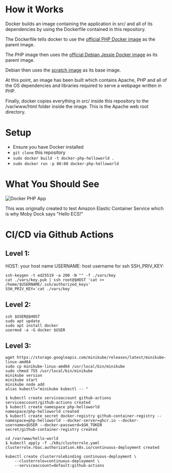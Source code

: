 # How it Works

Docker builds an image containing the application in src/ and all of its dependencies by using the Dockerfile contained in this repository.

The Dockerfile tells docker to use the [official PHP Docker image](https://hub.docker.com/_/php/) as the parent image.

The PHP image then uses the [official Debian Jessie Docker image](https://hub.docker.com/_/debian/) as its parent image.

Debian then uses the [scratch image](https://hub.docker.com/_/scratch/) as its base image.

At this point, an image has been built which contains Apache, PHP and all of the OS dependencies and libraries required to serve a webpage written in PHP.

Finally, docker copies everything in src/ inside this repository to the /var/www/html folder inside the image. This is the Apache web root directory.

# Setup

 - Ensure you have Docker installed
 - `git clone` this repository
 - `sudo docker build -t docker-php-helloworld .` 
 - `sudo docker run -p 80:80 docker-php-helloworld`

# What You Should See

![Docker PHP App](https://image.ibb.co/cTxSf7/whale.png "Hello World")

This was originally created to test Amazon Elastic Container Service which is why Moby Dock says "Hello ECS!"

# CI/CD via Github Actions

## Level 1:
HOST: your host name
USERNAME: host username for ssh
SSH_PRIV_KEY:
```shell
ssh-keygen -t ed25519 -a 200 -N "" -f ./vars/key
cat ./vars/key.pub | ssh root@$HOST 'cat >> /home/$USERNAME/.ssh/authorized_keys'
SSH_PRIV_KEY=`cat ./vars/key`
```

## Level 2:
```shell
ssh $USER@$HOST
sudo apt update
sudo apt install docker
usermod -a -G docker $USER

```

## Level 3:
```shell
wget https://storage.googleapis.com/minikube/releases/latest/minikube-linux-amd64
sudo cp minikube-linux-amd64 /usr/local/bin/minikube
sudo chmod 755 /usr/local/bin/minikube
minikube version
minikube start
minikube node add
alias kubectl="minikube kubectl -- "

$ kubectl create serviceaccount github-actions
serviceaccount/github-actions created
$ kubectl create namespace php-helloworld
namespace/php-helloworld created
$ kubectl create secret docker-registry github-container-registry --namespace=php-helloworld --docker-server=ghcr.io --docker-username=$USER --docker-password=$GH_TOKEN
secret/github-container-registry created

cd /var/www/hello-world
$ kubectl apply -f ./k8s/clusterrole.yaml 
clusterrole.rbac.authorization.k8s.io/continuous-deployment created

kubectl create clusterrolebinding continuous-deployment \
    --clusterrole=continuous-deployment \
    --serviceaccount=default:github-actions
```